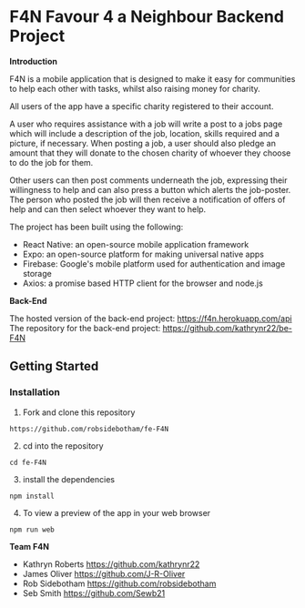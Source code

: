 # F4N Favour 4 a Neighbour Backend Project

**Introduction**

F4N is a mobile application that is designed to make it easy for communities to help each other with tasks, whilst also raising money for charity.

All users of the app have a specific charity registered to their account.

A user who requires assistance with a job will write a post to a jobs page which will include a description of the job, location, skills required and a picture, if necessary. When posting a job, a user should also pledge an amount that they will donate to the chosen charity of whoever they choose to do the job for them.

Other users can then post comments underneath the job, expressing their willingness to help and can also press a button which alerts the job-poster. The person who posted the job will then receive a notification of offers of help and can then select whoever they want to help.

The project has been built using the following:

- React Native: an open-source mobile application framework
- Expo: an open-source platform for making universal native apps
- Firebase: Google's mobile platform used for authentication and image storage
- Axios: a promise based HTTP client for the browser and node.js

**Back-End**

The hosted version of the back-end project: https://f4n.herokuapp.com/api
The repository for the back-end project: https://github.com/kathrynr22/be-F4N

## Getting Started

### **Installation**

1. Fork and clone this repository

`https://github.com/robsidebotham/fe-F4N`

2. cd into the repository

`cd fe-F4N`

3. install the dependencies

`npm install`

4. To view a preview of the app in your web browser

`npm run web`

**Team F4N**

- Kathryn Roberts https://github.com/kathrynr22
- James Oliver https://github.com/J-R-Oliver
- Rob Sidebotham https://github.com/robsidebotham
- Seb Smith https://github.com/Sewb21
